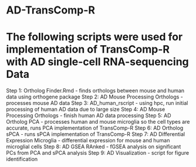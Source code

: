 # AD-TransComp-R
# The following scripts were used for implementation of TransComp-R with AD single-cell RNA-sequencing Data
Step 1: Ortholog Finder.Rmd - finds orthologs between mouse and human data using orthogene package
Step 2: AD Mouse Processing Orthologs - processes mouse AD data
Step 3: AD_human_rscript - using hpc, run initial processing of human AD data due to large size
Step 4: AD Mouse Processing Orthologs - finish human AD data processing
Step 5: AD Ortholog PCA - processes human and mouse microglia so the cell types are accurate, runs PCA implementation of TransComp-R
Step 6: AD Ortholog sPCA - runs sPCA implementation of TransComp-R
Step 7: AD Differential Expression Microglia - differential expression for mouse and human microglial cells
Step 8: AD GSEA RAnked - fGSEA analysis on significant PCs from PCA and sPCA analysis
Step 9: AD Visualization - script for figure identification
